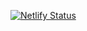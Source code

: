 [![Netlify Status](https://api.netlify.com/api/v1/badges/d9276ec6-1911-4577-ba5e-119fbf51cfdb/deploy-status)](https://app.netlify.com/projects/viralidnet/deploys)
